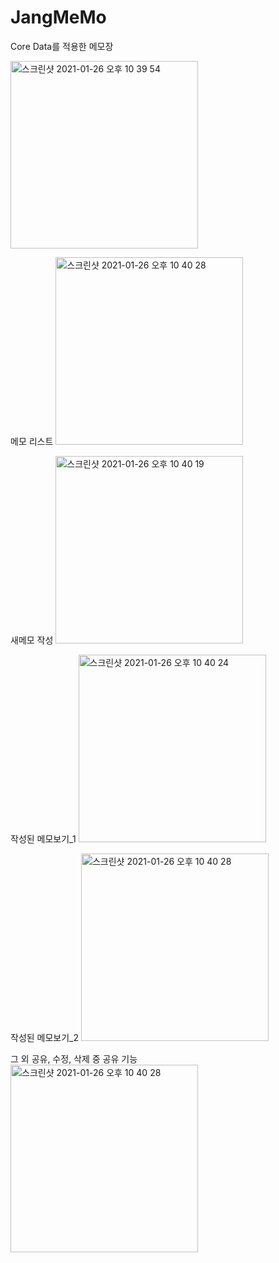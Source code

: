 # JangMeMo

Core Data를 적용한 메모장


<img width="300" alt="스크린샷 2021-01-26 오후 10 39 54" src="https://user-images.githubusercontent.com/37135479/105852519-ebbdaf00-6027-11eb-87a8-2c7f3c004d82.png">

메모 리스트
<img width="300" alt="스크린샷 2021-01-26 오후 10 40 28" src="https://user-images.githubusercontent.com/37135479/105852625-0bed6e00-6028-11eb-8da3-f9b46c738513.png">

새메모 작성
<img width="300" alt="스크린샷 2021-01-26 오후 10 40 19" src="https://user-images.githubusercontent.com/37135479/105852590-04c66000-6028-11eb-9732-1a953b09f722.png">

작성된 메모보기_1
<img width="300" alt="스크린샷 2021-01-26 오후 10 40 24" src="https://user-images.githubusercontent.com/37135479/105852620-0a23aa80-6028-11eb-85a3-b9de06c6e0db.png">

작성된 메모보기_2
<img width="300" alt="스크린샷 2021-01-26 오후 10 40 28" src="https://user-images.githubusercontent.com/37135479/105852625-0bed6e00-6028-11eb-8da3-f9b46c738513.png">

그 외 공유, 수정, 삭제 중 공유 기능
<img width="300" alt="스크린샷 2021-01-26 오후 10 40 28" src="https://user-images.githubusercontent.com/37135479/105852625-0bed6e00-6028-11eb-8da3-f9b46c738513.png">

